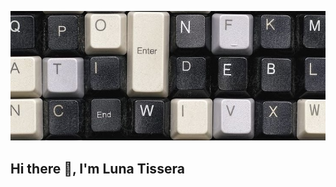 ![Portada](https://raw.githubusercontent.com/Lunatiss/img/main/f0d4f228-5c90-4448-b31a-0bc2eb41c855.jpg)

## Hi there 👋, I'm Luna Tissera

<!--
**Lunatiss/Lunatiss** is a ✨ _special_ ✨ repository because its `README.md` (this file) appears on your GitHub profile.

Here are some ideas to get you started:

- 🔭 I’m currently working on ...
- 🌱 I’m currently learning ...
- 👯 I’m looking to collaborate on ...
- 🤔 I’m looking for help with ...
- 💬 Ask me about ...
- 📫 How to reach me: ...
- 😄 Pronouns: ...
- ⚡ Fun fact: ...
-->
